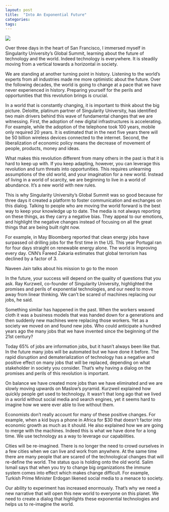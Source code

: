 ```yaml
---
layout: post
title:  "Into An Exponential Future"
categories: 
tags: 
---
```



![](https://cdn-images-1.medium.com/max/1600/1*nckSZEqsMHBibhGLUkeLsw.jpeg)

Over three days in the heart of San Francisco, I immersed myself in Singularity University’s Global Summit, learning about the future of technology and the world. Indeed technology is everywhere. It is steadily moving from a vertical towards a horizontal in society.

We are standing at another turning point in history. Listening to the world’s experts from all industries made me more optimistic about the future. Over the following decades, the world is going to change at a pace that we have never experienced in history. Preparing yourself for the perils and opportunities that this revolution brings is crucial.

In a world that is constantly changing, it is important to think about the big picture. Deloitte, platinum partner of Singularity University, has identified two main drivers behind this wave of fundamental changes that we are witnessing. First, the adoption of new digital infrastructures is accelerating. For example, while the adoption of the telephone took 100 years, mobile only required 20 years. It is estimated that in the next five years there will be 50 billion wireless devices connected to the internet. Second, the liberalization of economic policy means the decrease of movement of people, products, money and ideas.

What makes this revolution different from many others in the past is that it is hard to keep up with. If you keep adapting, however, you can leverage this revolution and turn threats into opportunities. This requires unlearning assumptions of the old world, and your imagination for a new world. Instead of living in a world of scarcity, we are beginning to live in a world of abundance. It’s a new world with new rules.

This is why Singularity University’s Global Summit was so good because for three days it created a platform to foster communication and exchanges on this dialog. Talking to people who are moving the world forward is the best way to keep your knowledge up to date. The media is not always reporting on these things, as they carry a negative bias. They appeal to our emotions, and highlight the negative changes instead of focusing on all the great things that are being built right now.

For example, in May Bloomberg reported that clean energy jobs have surpassed oil drilling jobs for the first time in the US. This year Portugal ran for four days straight on renewable energy alone. The world is improving every day. CNN’s Fareed Zakaria estimates that global terrorism has declined by a factor of 3.

Naveen Jain talks about his mission to go to the moon

In the future, your success will depend on the quality of questions that you ask. Ray Kurzweil, co-founder of Singularity University, highlighted the promises and perils of exponential technologies, and our need to move away from linear thinking. We can’t be scared of machines replacing our jobs, he said.

Something similar has happened in the past. When the workers weaved cloth it was a business models that was handed down for a generations and then suddenly new machines were replacing those workers. Yet as a society we moved on and found new jobs. Who could anticipate a hundred years ago the many jobs that we have invented since the beginning of the 21st century?

Today 65% of jobs are information jobs, but it hasn’t always been like that. In the future many jobs will be automated but we have done it before. The rapid disruption and dematerialization of technology has a negative and positive effect on many jobs that will be replaced, depending on what stakeholder in society you consider. That’s why having a dialog on the promises and perils of this revolution is important.

On balance we have created more jobs than we have eliminated and we are slowly moving upwards on Maslow’s pyramid. Kurzweil explained how quickly people get used to technology. It wasn’t that long ago that we lived in a world without social media and search engines, yet it seems hard to imagine how we were ever able to live without them.

Economists don’t really account for many of these positive changes. For example, when a kid buys a phone in Africa for $30 that doesn’t factor into economic growth as much as it should. He also explained how we are going to merge with the machines. Indeed this is what we have done for a long time. We use technology as a way to leverage our capabilities.

Cities will be re-imagined. There is no longer the need to crowd ourselves in a few cities when we can live and work from anywhere. At the same time there are many people that are scared of the technological changes that will re-define the world. The status quo is holding onto the old world. Salim Ismail says that when you try to change big organizations the immune system comes into effect which makes change difficult. For example, Turkish Prime Minister Erdogan likened social media to a menace to society.

Our ability to experiment has increased enormously. That’s why we need a new narrative that will open this new world to everyone on this planet. We need to create a dialog that highlights these exponential technologies and helps us to re-imagine the world.
